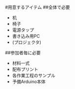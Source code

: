 #用意するアイテム
##全体で必要
- 机
- 椅子
- 電源タップ
- 書き込み用PC
- (プロジェクタ)

##参加者毎に必要
- 材料一式
- 配布プリント
- 各作業工程のサンプル
- 予備Arduino本体
